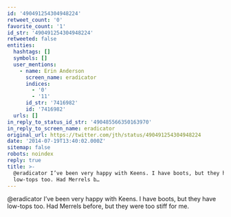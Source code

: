 ```yaml
---
id: '490491254304948224'
retweet_count: '0'
favorite_count: '1'
id_str: '490491254304948224'
retweeted: false
entities:
  hashtags: []
  symbols: []
  user_mentions:
    - name: Erin Anderson
      screen_name: eradicator
      indices:
        - '0'
        - '11'
      id_str: '7416982'
      id: '7416982'
  urls: []
in_reply_to_status_id_str: '490485566350163970'
in_reply_to_screen_name: eradicator
original_url: https://twitter.com/jth/status/490491254304948224
date: '2014-07-19T13:40:02.000Z'
sitemap: false
robots: noindex
reply: true
title: >-
  @eradicator I’ve been very happy with Keens. I have boots, but they have
  low-tops too. Had Merrels b…
---
```


@eradicator I’ve been very happy with Keens. I have boots, but they have low-tops too. Had Merrels before, but they were too stiff for me.
